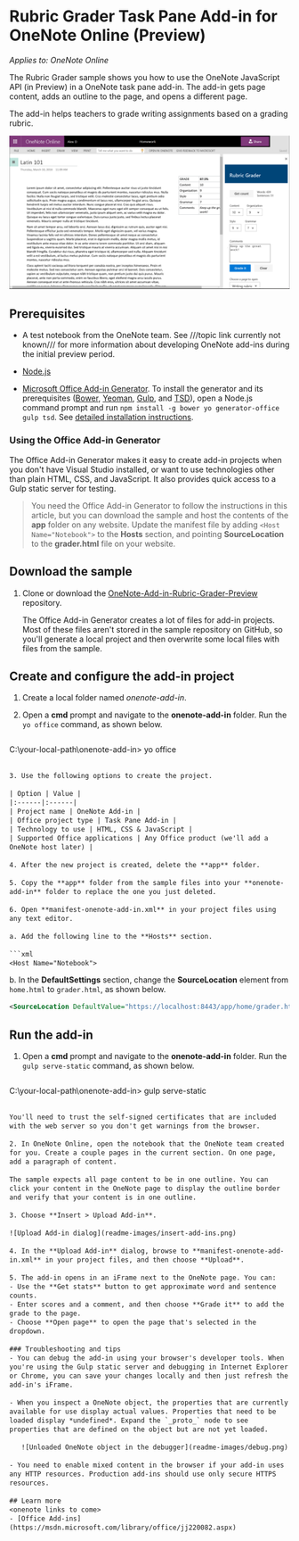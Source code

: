 # Rubric Grader Task Pane Add-in for OneNote Online (Preview)

_Applies to: OneNote Online_

The Rubric Grader sample shows you how to use the OneNote JavaScript API (in Preview) in a OneNote task pane add-in. The add-in gets page content, adds an outline to the page, and opens a different page.

The add-in helps teachers to grade writing assignments based on a grading rubric.

![Rubric Grader task pane add-in in OneNote Online](readme-images/rubric-grader.png) 

## Prerequisites
- A test notebook from the OneNote team. See ///topic link currently not known/// for more information about developing OneNote add-ins during the initial preview period.

- [Node.js](https://nodejs.org)

- [Microsoft Office Add-in Generator](https://github.com/OfficeDev/generator-office). To install the generator and its prerequisites ([Bower](http://bower.io/), [Yeoman](http://yeoman.io/), [Gulp](http://gulpjs.com/), and [TSD](http://definitelytyped.org/tsd)), open a Node.js command prompt and run `npm install -g bower yo generator-office gulp tsd`. See [detailed installation instructions](https://code.visualstudio.com/Docs/runtimes/office).

### Using the Office Add-in Generator 
The Office Add-in Generator makes it easy to create add-in projects when you don't have Visual Studio installed, or want to use technologies other than plain HTML, CSS, and JavaScript. It also provides quick access to a Gulp static server for testing. 
 
>You need the Office Add-in Generator to follow the instructions in this article, but you can download the sample and host the contents of the **app** folder on any website. Update the manifest file by adding `<Host Name="Notebook">` to the **Hosts** section, and pointing **SourceLocation** to the **grader.html** file on your website.

## Download the sample
1. Clone or download the [OneNote-Add-in-Rubric-Grader-Preview](https://github.com/OfficeDev/oneNote-Add-in-Rubric-Grader-Preview) repository. 

   The Office Add-in Generator creates a lot of files for add-in projects. Most of these files aren't stored in the sample repository on GitHub, so you'll generate a local project and then overwrite some local files with files from the sample. 

## Create and configure the add-in project 
1. Create a local folder named *onenote-add-in*.

2. Open a **cmd** prompt and navigate to the **onenote-add-in** folder. Run the `yo office` command, as shown below.

   ```
C:\your-local-path\onenote-add-in\> yo office
   ```

3. Use the following options to create the project.

   | Option | Value |
   |:------|:------|
   | Project name | OneNote Add-in |
   | Office project type | Task Pane Add-in |
   | Technology to use | HTML, CSS & JavaScript |
   | Supported Office applications | Any Office product (we'll add a OneNote host later) |

4. After the new project is created, delete the **app** folder.

5. Copy the **app** folder from the sample files into your **onenote-add-in** folder to replace the one you just deleted.

6. Open **manifest-onenote-add-in.xml** in your project files using any text editor.

   a. Add the following line to the **Hosts** section.

   ```xml
<Host Name="Notebook">
   ```

   b. In the **DefaultSettings** section, change the **SourceLocation** element from  `home.html` to `grader.html`, as shown below.

   ```xml
<SourceLocation DefaultValue="https://localhost:8443/app/home/grader.html"/>
   ```

## Run the add-in 
1. Open a **cmd** prompt and navigate to the **onenote-add-in** folder. Run the `gulp serve-static` command, as shown below.

   ```
C:\your-local-path\onenote-add-in\> gulp serve-static
   ```

   You'll need to trust the self-signed certificates that are included with the web server so you don't get warnings from the browser.

2. In OneNote Online, open the notebook that the OneNote team created for you. Create a couple pages in the current section. On one page, add a paragraph of content.

   The sample expects all page content to be in one outline. You can click your content in the OneNote page to display the outline border and verify that your content is in one outline.

3. Choose **Insert > Upload Add-in**. 

   ![Upload Add-in dialog](readme-images/insert-add-ins.png)

4. In the **Upload Add-in** dialog, browse to **manifest-onenote-add-in.xml** in your project files, and then choose **Upload**.

5. The add-in opens in an iFrame next to the OneNote page. You can:
   - Use the **Get stats** button to get approximate word and sentence counts. 
   - Enter scores and a comment, and then choose **Grade it** to add the grade to the page.
   - Choose **Open page** to open the page that's selected in the dropdown.

### Troubleshooting and tips 
- You can debug the add-in using your browser's developer tools. When you're using the Gulp static server and debugging in Internet Explorer or Chrome, you can save your changes locally and then just refresh the add-in's iFrame.

- When you inspect a OneNote object, the properties that are currently available for use display actual values. Properties that need to be loaded display *undefined*. Expand the `_proto_` node to see properties that are defined on the object but are not yet loaded.

      ![Unloaded OneNote object in the debugger](readme-images/debug.png)

- You need to enable mixed content in the browser if your add-in uses any HTTP resources. Production add-ins should use only secure HTTPS resources.

## Learn more
<onenote links to come>
- [Office Add-ins](https://msdn.microsoft.com/library/office/jj220082.aspx)
